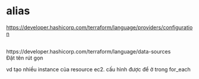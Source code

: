 # alias

https://developer.hashicorp.com/terraform/language/providers/configuration

</br>
https://developer.hashicorp.com/terraform/language/data-sources

</br>
Đặt tên rút gọn </br>

vd tạo nhiều instance của resource ec2. cấu hình được để ở trong for_each
